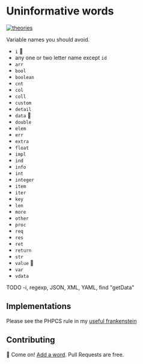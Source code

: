 # Uninformative words

[![theories](https://img.shields.io/badge/more-theories-purple)](https://github.com/stars/szepeviktor/lists/theory)

Variable names you should avoid.

- `i` 👺
- any one or two letter name except `id`
- `arr`
- `bool`
- `boolean`
- `cnt`
- `col`
- `coll`
- `custom`
- `detail`
- `data` 👺
- `double`
- `elem`
- `err`
- `extra`
- `float`
- `impl`
- `ind`
- `info`
- `int`
- `integer`
- `item`
- `iter`
- `key`
- `len`
- `more`
- `other`
- `proc`
- `req`
- `res`
- `ret`
- `return`
- `str`
- `value` 👺
- `var`
- `vdata`

TODO -i, regexp, JSON, XML, YAML, find "getData"

## Implementations

Please see the PHPCS rule in my [useful frankenstein](https://github.com/szepeviktor/phpcs-psr-12-neutron-hybrid-ruleset/blob/c75f1e20f1361ae7600829788dbe44d3969b84b8/PSR12NeutronRuleset/ruleset.xml#L243-L283)

## Contributing

📢 Come on! [Add a word](https://github.com/szepeviktor/uninformative-words/edit/master/README.md). Pull Requests are free.
